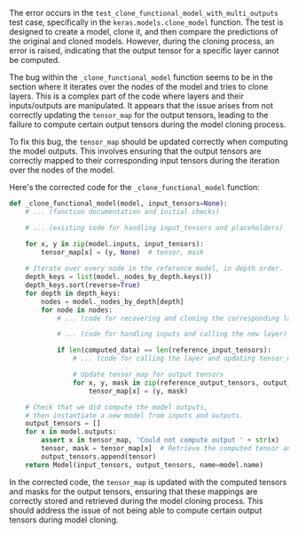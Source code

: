 The error occurs in the `test_clone_functional_model_with_multi_outputs` test case, specifically in the `keras.models.clone_model` function. The test is designed to create a model, clone it, and then compare the predictions of the original and cloned models. However, during the cloning process, an error is raised, indicating that the output tensor for a specific layer cannot be computed.

The bug within the `_clone_functional_model` function seems to be in the section where it iterates over the nodes of the model and tries to clone layers. This is a complex part of the code where layers and their inputs/outputs are manipulated. It appears that the issue arises from not correctly updating the `tensor_map` for the output tensors, leading to the failure to compute certain output tensors during the model cloning process.

To fix this bug, the `tensor_map` should be updated correctly when computing the model outputs. This involves ensuring that the output tensors are correctly mapped to their corresponding input tensors during the iteration over the nodes of the model.

Here's the corrected code for the `_clone_functional_model` function:

```python
def _clone_functional_model(model, input_tensors=None):
    # ... (function documentation and initial checks)

    # ... (existing code for handling input_tensors and placeholders)

    for x, y in zip(model.inputs, input_tensors):
        tensor_map[x] = (y, None)  # tensor, mask
    
    # Iterate over every node in the reference model, in depth order.
    depth_keys = list(model._nodes_by_depth.keys())
    depth_keys.sort(reverse=True)
    for depth in depth_keys:
        nodes = model._nodes_by_depth[depth]
        for node in nodes:
            # ... (code for recovering and cloning the corresponding layer)

            # ... (code for handling inputs and calling the new layer)

            if len(computed_data) == len(reference_input_tensors):
                # ... (code for calling the layer and updating tensor_map for output tensors)

                # Update tensor_map for output tensors
                for x, y, mask in zip(reference_output_tensors, output_tensors, output_masks):
                    tensor_map[x] = (y, mask)

    # Check that we did compute the model outputs,
    # then instantiate a new model from inputs and outputs.
    output_tensors = []
    for x in model.outputs:
        assert x in tensor_map, 'Could not compute output ' + str(x)
        tensor, mask = tensor_map[x]  # Retrieve the computed tensor and mask from tensor_map
        output_tensors.append(tensor)
    return Model(input_tensors, output_tensors, name=model.name)
```

In the corrected code, the `tensor_map` is updated with the computed tensors and masks for the output tensors, ensuring that these mappings are correctly stored and retrieved during the model cloning process. This should address the issue of not being able to compute certain output tensors during model cloning.